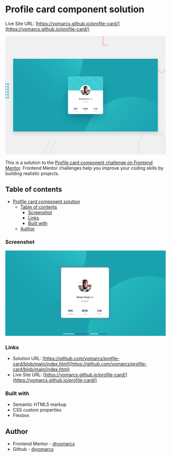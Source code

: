 # Profile card component solution

Live Site URL: [https://yomarcs.github.io/profile-card/](https://yomarcs.github.io/profile-card/)


![Design preview for the Profile card coding challenge](./design/desktop-preview.jpg)

This is a solution to the [Profile card component challenge on Frontend Mentor](ttps://www.frontendmentor.io/challenges/profile-card-component-cfArpWshJh). Frontend Mentor challenges help you improve your coding skills by building realistic projects. 

## Table of contents

- [Profile card component solution](#profile-card-component-solution)
  - [Table of contents](#table-of-contents)
    - [Screenshot](#screenshot)
    - [Links](#links)
    - [Built with](#built-with)
  - [Author](#author)

### Screenshot

![Profile card solution](./design/screenshot-solution.png)

### Links

- Solution URL: [https://github.com/yomarcs/profile-card/blob/main/index.html](https://github.com/yomarcs/profile-card/blob/main/index.html)
- Live Site URL: [https://yomarcs.github.io/profile-card/](https://yomarcs.github.io/profile-card/)

### Built with

- Semantic HTML5 markup
- CSS custom properties
- Flexbox

## Author

- Frontend Mentor - [@yomarcs](https://www.frontendmentor.io/profile/yomarcs)
- Github - [@yomarcs](https://github.com/yomarcs)


